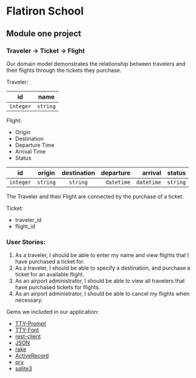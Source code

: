 # Flatiron School
## Module one project

### Traveler -> Ticket -> Flight

Our domain model demonstrates the relationship between travelers and their flights through the tickets they purchase.

Traveler:

| id        | name       |
| ----------|:----------:|
| `integer` | `string`   |





Flight:
- Origin
- Destination
- Departure Time
- Arrival Time
- Status

id          | origin        | destination   | departure  | arrival     | status    |
----------- | ------------- |:-------------:| ----------:| -----------:| ---------:|
`integer`   | `string`      | `string`      | `datetime` | `datetime`  | `string`  |



The Traveler and their Flight are connected by the purchase of a ticket.
 
Ticket: 
- traveler_id
- flight_id
 
### User Stories:
1. As a traveler, I should be able to enter my name and view flights that I have purchased a ticket for.
2. As a traveler, I should be able to specify a destination, and purchase a ticket for an available flight.
3. As an airport administrator, I should be able to view all travelers that have purchased tickets for flights.
4. As an airport administrator, I should be able to cancel my flights when necessary.

Gems we included in our application:
* [TTY-Prompt](https://github.com/piotrmurach/tty-prompt#26-menu)
* [TTY-Font](https://github.com/piotrmurach/tty-font)
* [rest-client](https://github.com/rest-client/rest-client)
* [JSON](https://github.com/flori/json)
* [rake](https://github.com/ruby/rake)
* [ActiveRecord](https://github.com/rails/rails/tree/master/activerecord)
* [pry](https://github.com/pry/pry)
* [sqlite3](https://github.com/sparklemotion/sqlite3-ruby)
